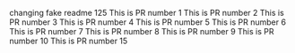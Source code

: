 changing fake readme 125
This is PR number 1
This is PR number 2
This is PR number 3
This is PR number 4
This is PR number 5
This is PR number 6
This is PR number 7
This is PR number 8
This is PR number 9
This is PR number 10
This is PR number 15
